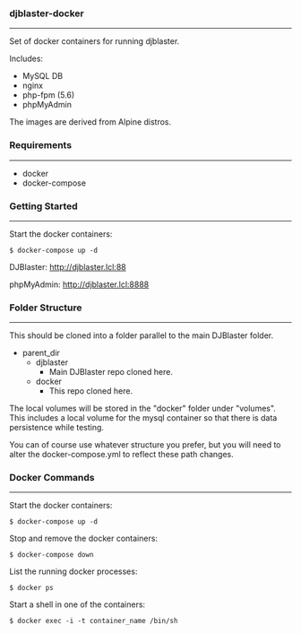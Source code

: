 ### djblaster-docker
----
Set of docker containers for running djblaster.

Includes:
* MySQL DB
* nginx
* php-fpm (5.6)
* phpMyAdmin

The images are derived from Alpine distros.

### Requirements
----
* docker
* docker-compose

### Getting Started
----
Start the docker containers:
```
$ docker-compose up -d
```

DJBlaster: http://djblaster.lcl:88

phpMyAdmin: http://djblaster.lcl:8888

### Folder Structure
----
This should be cloned into a folder parallel to the main DJBlaster folder.

* parent_dir
  * djblaster
    * Main DJBlaster repo cloned here.
  * docker
    * This repo cloned here.

The local volumes will be stored in the "docker" folder under "volumes". This includes a local volume for the mysql container so that there is data persistence while testing.

You can of course use whatever structure you prefer, but you will need to alter the docker-compose.yml to reflect these path changes.


### Docker Commands
----

Start the docker containers:
```
$ docker-compose up -d
```

Stop and remove the docker containers:
```
$ docker-compose down
```

List the running docker processes:
```
$ docker ps
```

Start a shell in one of the containers:
```
$ docker exec -i -t container_name /bin/sh
```
